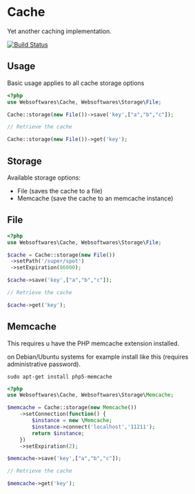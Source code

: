 # Cache

Yet another caching implementation.

[![Build Status](https://api.travis-ci.org/websoftwares/Cache.png)](https://travis-ci.org/websoftwares/Cache)

## Usage

Basic usage applies to all cache storage options

```php
<?php
use Websoftwares\Cache, Websoftwares\Storage\File;

Cache::storage(new File())->save('key',["a","b","c"]);

// Retrieve the cache

Cache::storage(new File())->get('key');

```
## Storage

Available storage options:

*   File (saves the cache to a file)
*   Memcache (save the cache to an memcache instance)

## File

```php
<?php
use Websoftwares\Cache, Websoftwares\Storage\File;

$cache = Cache::storage(new File())
 ->setPath('/super/spot')
 ->setExpiration(86000);

$cache->save('key',["a","b","c"]);

// Retrieve the cache

$cache->get('key');

```

## Memcache

This requires u have the PHP memcache extension installed.

on Debian/Ubuntu systems for example install like this (requires administrative password).

```
sudo apt-get install php5-memcache

```

```php
<?php
use Websoftwares\Cache, Websoftwares\Storage\Memcache;

$memcache = Cache::storage(new Memcache())
    ->setConnection(function() {
        $instance = new \Memcache;
        $instance->connect('localhost','11211');
        return $instance;
    })
    ->setExpiration(2);

$memcache->save('key',["a","b","c"]);

// Retrieve the cache

$memcache->get('key');

```